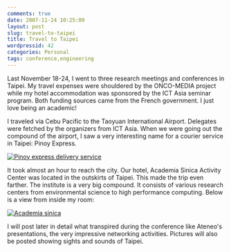 ```yaml
---
comments: true
date: 2007-11-24 10:25:09
layout: post
slug: travel-to-taipei
title: Travel to Taipei
wordpressid: 42
categories: Personal
tags: conference,engineering
---
```


Last November 18-24, I went to three research meetings and conferences in Taipei.  My travel expenses were shouldered by the ONCO-MEDIA project while my hotel accommodation was sponsored by the ICT Asia seminar program.  Both funding sources came from the French government.  I just love being an academic!

I traveled via Cebu Pacific to the Taoyuan International Airport.  Delegates were fetched by the organizers from ICT Asia.  When we were going out the compound of the airport, I saw a very interesting name for a courier service in Taipei: Pinoy Express.


[![Pinoy express delivery service](http://farm3.static.flickr.com/2228/2056280043_d4fd28a06d.jpg)](http://www.flickr.com/photos/yecartes/2056280043/)


It took almost an hour to reach the city.  Our hotel, Academia Sinica Activity Center was located in the outskirts of Taipei.  This made the trip even farther.  The institute is a very big compound.  It consists of various research centers from environmental science to high performance computing.  Below is a view from inside my room:


[![Academia sinica](http://farm3.static.flickr.com/2404/2057065056_9f7e05d227.jpg)](http://www.flickr.com/photos/yecartes/2057065056/)


I will post later in detail what transpired during the conference like Ateneo's presentations, the very impressive networking activities.  Pictures will also be posted showing sights and sounds of Taipei.
